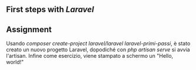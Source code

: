 ## First steps with _Laravel_

## Assignment

Usando _composer create-project laravel/laravel laravel-primi-passi_, è stato creato un nuovo progetto Laravel, dopodiché con
_php artisan serve_ si avvia l'artisan. Infine come esercizio, viene stampato a schermo un "Hello, world!"
